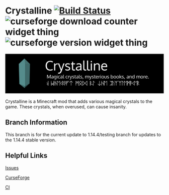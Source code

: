 # Crystalline [![Build Status](https://ci.teamisotope.com/job/Crystalline/job/1.14.4-experimental/badge/icon?style=flat-square)](https://ci.teamisotope.com/job/Crystalline/job/1.14.4-experimental/) ![curseforge download counter widget thing](http://cf.way2muchnoise.eu/full_crystalline_downloads.svg?badge_style=for_the_badge) ![curseforge version widget thing](http://cf.way2muchnoise.eu/versions/For%20MC_crystalline_all.svg?badge_style=for_the_badge)

![logo](src/main/resources/assets/crystalline/textures/gui/logo.png)

Crystalline is a Minecraft mod that adds various magical crystals to the game. These crystals, when overused, can cause insanity.

## Branch Information

This branch is for the current update to 1.14.4/testing branch for updates to the 1.14.4 stable version.

## Helpful Links

[Issues](https://github.com/ThePuzzlemaker/Crystalline/issues)

[CurseForge](https://www.curseforge.com/minecraft/mc-mods/crystalline)

[CI](https://ci.teamisotope.com/job/Crystalline/job/1.14.4-experimental)
